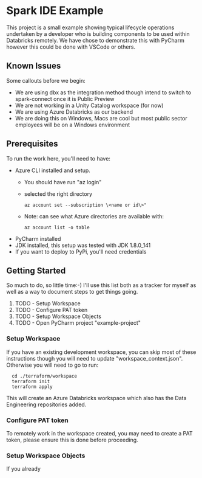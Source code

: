 # Spark IDE Example
This project is a small example showing typical lifecycle
operations undertaken by a developer who is building
components to be used within Databricks remotely. We have
chose to demonstrate this with PyCharm however this could
be done with VSCode or others.

## Known Issues
Some callouts before we begin:

* We are using dbx as the integration method though intend to switch to spark-connect once it is Public Preview
* We are not working in a Unity Catalog workspace (for now)
* We are using Azure Databricks as our backend
* We are doing this on Windows, Macs are cool but most public sector employees will be on a Windows environment

## Prerequisites
To run the work here, you'll need to have:
* Azure CLI installed and setup. 
  * You should have run "az login"
  * selected the right directory
      
        az account set --subscription \<name or id\>"
    
  * Note: can see what Azure directories are available with:
  
        az account list -o table
* PyCharm installed
* JDK installed, this setup was tested with JDK 1.8.0_141
* If you want to deploy to PyPi, you'll need credentials

## Getting Started
So much to do, so little time:-) I'll use this list both as a tracker for myself
as well as a way to document steps to get things going.

1. TODO - Setup Workspace
2. TODO - Configure PAT token
3. TODO - Setup Workspace Objects
4. TODO - Open PyCharm project "example-project"

### Setup Workspace
If you have an existing development workspace, you can skip most of these instructions 
though you will need to update "workspace_context.json". Otherwise you will need
to go to run:

      cd ./terraform/workspace
      terraform init
      terraform apply

This will create an Azure Databricks workspace which also has the Data Engineering 
repositories added. 

### Configure PAT token
To remotely work in the workspace created, you may need to create a PAT token, please
ensure this is done before proceeding.

### Setup Workspace Objects
If you already



